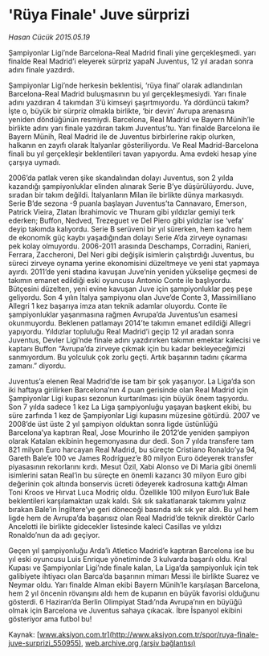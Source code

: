 # 'Rüya Finale' Juve sürprizi

*Hasan Cücük 2015.05.19*

<div class="pNewsDetailMainContent" itemprop="articleBody">
 <p>
  Şampiyonlar Ligi’nde Barcelona-Real Madrid finali yine gerçekleşmedi. yarı finalde Real Madrid’i eleyerek sürpriz yapaN Juventus, 12 yıl aradan sonra adını finale yazdırdı.
 </p>
 <p>
  Şampiyonlar Ligi’nde herkesin beklentisi, ‘rüya final’ olarak adlandırılan Barcelona-Real Madrid buluşmasının bu yıl gerçekleşmesiydi. Yarı finale adını yazdıran 4 takımdan 3’ü kimseyi şaşırtmıyordu. Ya dördüncü takım? İşte o, büyük bir sürpriz olmakla birlikte, ‘bir devin’ Avrupa arenasına yeniden döndüğünün resmiydi. Barcelona, Real Madrid ve Bayern Münih’le birlikte adını yarı finale yazdıran takım Juventus’tu. Yarı finalde Barcelona ile Bayern Münih, Real Madrid ile de Juventus birbirlerine rakip olurken, halkanın en zayıfı olarak İtalyanlar gösteriliyordu. Ve Real Madrid-Barcelona finali bu yıl gerçekleşir beklentileri tavan yapıyordu. Ama evdeki hesap yine çarşıya uymadı.
 </p>
 <p>
  2006’da patlak veren şike skandalından dolayı Juventus, son 2 yılda kazandığı şampiyonluklar elinden alınarak Serie B’ye düşürülüyordu. Juve, sıradan bir takım değildi. İtalyanların Milan ile birlikte dünya markasıydı. Serie B’de sezona -9 puanla başlayan Juventus’ta Cannavaro, Emerson, Patrick Vieira, Zlatan İbrahimovic ve Thuram gibi yıldızlar gemiyi terk ederken; Buffon, Nedved, Trezeguet ve Del Piero gibi yıldızlar ise ‘vefa’ deyip takımda kalıyordu. Serie B serüveni bir yıl sürerken, hem kadro hem de ekonomik güç kaybı yaşadığından dolayı Serie A’da zirveye oynaması pek kolay olmuyordu. 2006-2011 arasında Deschamps, Corradini, Ranieri, Ferrara, Zaccheroni, Del Neri gibi değişik isimlerin çalıştırdığı Juventus, bu süreci zirveye oynama yerine ekonomisini düzeltmeye ve yeni stat yapmaya ayırdı. 2011’de yeni stadına kavuşan Juve’nin yeniden yükselişe geçmesi de takımın emanet edildiği eski oyuncusu Antonio Conte ile başlıyordu. Bütçesini düzelten, yeni evine kavuşan Juve için şampiyonluklar peş peşe geliyordu. Son 4 yılın İtalya şampiyonu olan Juve’de Conte 3, Massimilliano Allegri 1 kez başarıya imza atan teknik adamlar oluyordu. Conte ile şampiyonluklar yaşanmasına rağmen Avrupa’da Juventus’un esamesi okunmuyordu. Beklenen patlamayı 2014’te takımın emanet edildiği Allegri yapıyordu. Yıldızlar topluluğu Real Madrid’i geçip 12 yıl aradan sonra Juventus, Devler Ligi’nde finale adını yazdırırken takımın emektar kalecisi ve kaptanı Buffon “Avrupa’da zirveye çıkmak için bu kadar bekleyeceğimizi sanmıyordum. Bu yolculuk çok zorlu geçti. Artık başarının tadını çıkarma zamanı.” diyordu.
 </p>
 <p>
  Juventus’a elenen Real Madrid’de ise tam bir şok yaşanıyor. La Liga’da son iki haftaya girilirken Barcelona’nın 4 puan gerisinde olan Real Madrid için Şampiyonlar Ligi kupası sezonun kurtarılması için büyük önem taşıyordu. Son 7 yılda sadece 1 kez La Liga şampiyonluğu yaşayan başkent ekibi, bu süre zarfında 1 kez de Şampiyonlar Ligi kupasını müzesine götürdü. 2007 ve 2008’de üst üste 2 yıl şampiyon olduktan sonra ligde üstünlüğü Barcelona’ya kaptıran Real, Jose Mourinho ile 2012’de yeniden şampiyon olarak Katalan ekibinin hegemonyasına dur dedi. Son 7 yılda transfere tam 821 milyon Euro harcayan Real Madrid, bu süreçte Cristiano Ronaldo’ya 94, Gareth Bale’e 100 ve James Rodríguez’e 80 milyon Euro ödeyerek transfer piyasasının rekorlarını kırdı. Mesut Özil, Xabi Alonso ve Di Maria gibi önemli isimlerini satan Real’in bu süreçte en önemli kazancı 30 milyon Euro gibi değerinin çok altında bonservis ücreti ödeyerek kadrosuna kattığı Alman Toni Kroos ve Hırvat Luca Modriç oldu. Özellikle 100 milyon Euro’luk Bale beklentileri karşılamaktan uzak kaldı. Sık sık sakatlanarak takımını yalnız bırakan Bale’in İngiltere’ye geri döneceği basında sık sık yer aldı. Bu yıl hem ligde hem de Avrupa’da başarısız olan Real Madrid’de teknik direktör Carlo Ancelotti ile birlikte gidecekler listesinde kaleci Casillas ve yıldızı Ronaldo’nun da adı geçiyor.
 </p>
 <p>
  Geçen yıl şampiyonluğu Arda’lı Atletico Madrid’e kaptıran Barcelona ise bu yıl eski oyuncusu Luis Enrique yönetiminde 3 kulvarda başarılı oldu. Kral Kupası ve Şampiyonlar Ligi’nde finale kalan, La Liga’da şampiyonluk için tek galibiyete ihtiyacı olan Barca’da başarının mimarı Messi ile birlikte Suarez ve Neymar oldu. Yarı finalde Alman ekibi Bayern Münih’le karşılaşan Barcelona, hem 2 yıl öncenin rövanşını aldı hem de kupanın en büyük favorisi olduğunu gösterdi. 6 Haziran’da Berlin Olimpiyat Stadı’nda Avrupa’nın en büyüğü olmak için Barcelona ve Juventus sahaya çıkacak. İbre İspanyol ekibini gösteriyor ama futbol bu!
 </p>
 <p>
 </p>
</div>


Kaynak: [www.aksiyon.com.tr](http://www.aksiyon.com.tr/spor/ruya-finale-juve-surprizi_550955), [web.archive.org (arşiv bağlantısı)](http://web.archive.org/web/20150718122846/http://www.aksiyon.com.tr/spor/ruya-finale-juve-surprizi_550955)

